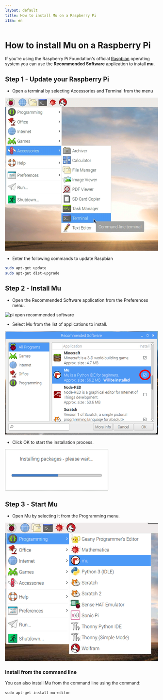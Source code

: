 ```yaml
---
layout: default
title: How to install Mu on a Raspberry Pi
i18n: en
---
```


# How to install Mu on a Raspberry Pi

If you're using the Raspberry Pi Foundation's official
[Raspbian](https://www.raspberrypi.org/downloads/raspbian/)
operating system you can use the **Recommended Software** application to install **mu**.

## Step 1 - Update your Raspberry Pi

+ Open a terminal by selecting Accessories and Terminal from the menu

<div class="row">
  <img src="/img/en/howto/pi_open_terminal.png" alt="pi open terminal" class="img-responsive center-block img-rounded movie"/>
  <br/>
</div>

+ Enter the following commands to update Raspbian

```bash
sudo apt-get update
sudo apt-get dist-upgrade
```

## Step 2 - Install Mu

+ Open the Recommended Software application from the Preferences menu.

<div class="row">
  <img src="/img/en/howto/pi_open_rec_software.png" alt="pi open recommended software" class="img-responsive center-block img-rounded movie"/>
  <br/>
</div>

+ Select Mu from the list of applications to install.

<div class="row">
  <img src="/img/en/howto/pi_rec_software_select_annotated.png" alt="select mu" class="img-responsive center-block img-rounded movie"/>
  <br/>
</div>

+ Click OK to start the installation process.

<div class="row">
  <img src="/img/en/howto/pi_rec_software_install.png" alt="click ok" class="img-responsive center-block img-rounded movie"/>
  <br/>
</div>

## Step 3 - Start Mu

+ Open Mu by selecting it from the Programming menu.

<div class="row">
  <img src="/img/en/howto/pi_open_mu.png" alt="pi open mu" class="img-responsive center-block img-rounded movie"/>
  <br/>
</div>

<div id="admins" class="panel panel-warning">
  <div class="panel-heading"><h3 class="panel-title"><strong>Install from the command line</strong></h3></div>
  <div class="panel-body">
  <p>You can also install Mu from the command line using the command:</p>
  <p><code>sudo apt-get install mu-editor</code></p>
  </div>
</div>
